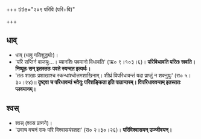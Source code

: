 +++
title="२०९ परिवि (परि+वि)"

+++

## धाव्
- धाव् (धावु गतिशुद्ध्योः)।
- 'परि सप्तिर्न वाजयुः…। व्यानशिः पवमानो विधावति' (ऋ० ९।१०३।६)। **परिविधावति परितः स्रवति। निष्पूतः सन् इतस्ततः पवते स्यन्दत इत्यर्थः।**
- 'ततः शाखाः प्रशाखाश्च स्कन्धांश्चोत्तमशाखिनाम्। शीघ्रं विपरिधावन्तं यदा प्राप्तुं न शक्नुयुः' (रा० ५।३०।२४)॥ **दृष्ट्वा च परिधावन्तं भवेयुः परिशङ्किता इति पाठान्तरम्। विपरिधाववन्तम् इतस्ततः प्लवमानम्।**

## श्वस्
- श्वस् (श्वस प्राणने)।
- 'उवाच वचनं रामः परि विश्वासयंस्तदा' (रा० २।३०।२६)। **परिविश्वासयन् उज्जीवयन्।**

